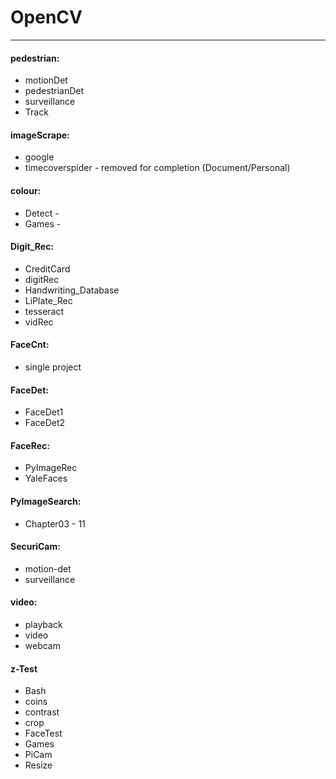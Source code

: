 # OpenCV
---------

#### pedestrian:  
* motionDet
* pedestrianDet
* surveillance
* Track
 
#### imageScrape:  
* google
* timecoverspider - removed for completion (Document/Personal)

#### colour:  
* Detect - 
* Games - 

#### Digit_Rec:  
* CreditCard
* digitRec
* Handwriting_Database
* LiPlate_Rec
* tesseract
* vidRec

#### FaceCnt:  
* single project

#### FaceDet:  
* FaceDet1
* FaceDet2

#### FaceRec:  
* PyImageRec
* YaleFaces

#### PyImageSearch:  
*  Chapter03 - 11

#### SecuriCam:  
* motion-det
* surveillance

#### video:  
* playback
* video
* webcam

#### z-Test
* Bash
* coins
* contrast
* crop
* FaceTest
* Games
* PiCam
* Resize

